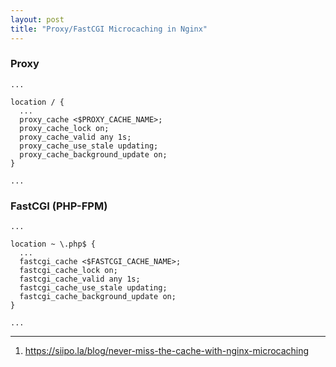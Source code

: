 ```yaml
---
layout: post
title: "Proxy/FastCGI Microcaching in Nginx"
---
```


### Proxy
```
...

location / {
  ...
  proxy_cache <$PROXY_CACHE_NAME>;
  proxy_cache_lock on;
  proxy_cache_valid any 1s;
  proxy_cache_use_stale updating;
  proxy_cache_background_update on;
}

...
```

### FastCGI (PHP-FPM)
```
...

location ~ \.php$ {
  ...
  fastcgi_cache <$FASTCGI_CACHE_NAME>;
  fastcgi_cache_lock on;
  fastcgi_cache_valid any 1s;
  fastcgi_cache_use_stale updating;
  fastcgi_cache_background_update on;
}

...
```

---
1. <https://siipo.la/blog/never-miss-the-cache-with-nginx-microcaching>
